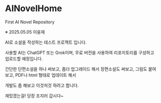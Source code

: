 # AINovelHome
First AI Novel Repository 


※ 2025.05.05 이웅재 

AI로 소설을 작성하는 테스트 프로젝트 입니다. 

사용할 AI는 ChatGPT 또는 Grok이며, 무료 버전을 사용하여 리포지토리를 구성하고 업로드할 예정입니다. 

간단한 단편소설을 하나 써보고, 좀더 업그레이드 해서 장편소설도 써보고, 그림도 붙여보고, PDF나 html 형태로 업데이트 해서 

개발도 좀 해보고 이것저것 하려고 합니다.

재밌겠는걸! 당장 조지러 갑시다~